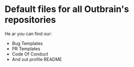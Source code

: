 # Default files for all Outbrain's repositories

He ar you can find our:
 * Bug Templates
 * PR Templates
 * Code Of Conduct
 * And out profile README
